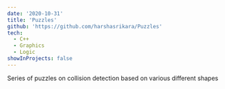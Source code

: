 ```yaml
---
date: '2020-10-31'
title: 'Puzzles'
github: 'https://github.com/harshasrikara/Puzzles'
tech:
  - C++
  - Graphics
  - Logic
showInProjects: false
---
```


Series of puzzles on collision detection based on various different shapes
